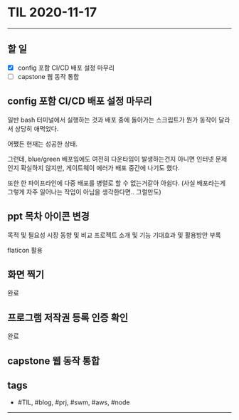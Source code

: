 # TIL 2020-11-17

--------------------------

## 할 일

- [x] config 포함 CI/CD 배포 설정 마무리
- [ ] capstone 웹 동작 통합

## config 포함 CI/CD 배포 설정 마무리

일반 bash 터미널에서 실행하는 것과 배포 중에 돌아가는 스크립트가 뭔가 동작이 달라서 상당히 애먹었다.

어쨌든 현재는 성공한 상태.

그런데, blue/green 배포임에도 여전히 다운타임이 발생하는건지 아니면 인터넷 문제인지 확실하지 않지만, 게이트웨이 에러가 배포 중간에 나기도 했다.

또한 한 파이프라인에 다중 배포를 병렬로 할 수 없는거같아 아쉽다. (사실 배포라는게 그렇게 자주 일어나는 작업이 아님을 생각한다면.. 그럴만도)

## ppt 목차 아이콘 변경

목적 및 필요성
시장 동향 및 비교
프로젝트 소개 및 기능
기대효과 및 활용방안
부록

flaticon 활용



## 화면 찍기

완료

## 프로그램 저작권 등록 인증 확인

완료




## capstone 웹 동작 통합




## tags
- \#TIL, \#blog, \#prj, \#swm, \#aws, \#node

--------------------------